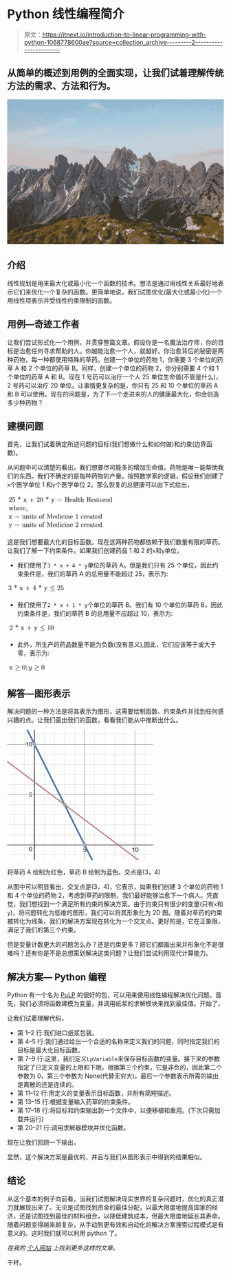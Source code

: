 # Python 线性编程简介

> 原文：<https://itnext.io/introduction-to-linear-programming-with-python-1068778600ae?source=collection_archive---------2----------------------->

## 从简单的概述到用例的全面实现，让我们试着理解传统方法的需求、方法和行为。

![](img/f5cb566448988b4e754e47fb3705744c.png)

## 介绍

线性规划是用来最大化或最小化一个函数的技术。想法是通过用线性关系最好地表示它们来优化一个复杂的函数。更简单地说，我们试图优化(最大化或最小化)一个用线性项表示并受线性约束限制的函数。

## 用例—奇迹工作者

让我们尝试形式化一个用例，并贯穿整篇文章。假设你是一名魔法治疗师，你的目标是治愈任何寻求帮助的人。你越能治愈一个人，就越好。你治愈背后的秘密是两种药物，每一种都使用特殊的草药。创建一个单位的药物 1，你需要 3 个单位的药草 A 和 2 个单位的药草 B。同样，创建一个单位的药物 2，你分别需要 4 个和 1 个单位的药草 A 和 B。现在 1 号药可以治疗一个人 25 单位生命值(不管是什么)，2 号药可以治疗 20 单位。让事情更复杂的是，你只有 25 和 10 个单位的草药 A 和 B 可以使用。现在的问题是，为了下一个走进来的人的健康最大化，你会创造多少种药物？

## 建模问题

首先，让我们试着确定所述问题的目标(我们想做什么和如何做)和约束(边界函数)。

从问题中可以清楚的看出，我们想要尽可能多的增加生命值。药物是唯一能帮助我们的东西。我们不确定的是每种药物的产量。按照数学家的逻辑，假设我们创建了`x`个医学单位 1 和`y`个医学单位 2。那么恢复的总健康可以由下式给出，

![](img/c95b6ac007515eacafb4a9d0216648b8.png)

这是我们想要最大化的目标函数。现在这两种药物都依赖于我们数量有限的草药。让我们了解一下约束条件。如果我们创建药品 1 和 2 的`x`和`y`单位，

*   我们使用了`3 * x + 4 * y`单位的草药 A。但是我们只有 25 个单位，因此约束条件是，我们的草药 A 的总用量不能超过 25，表示为:

![](img/bbd887ddc4462b1124d545170063d0cc.png)

*   我们使用了`2 * x + 1 * y`个单位的草药 B。我们有 10 个单位的草药 B，因此约束条件是，我们的草药 B 的总用量不应超过 10，表示为:

![](img/016de916459093a56062e92b0d00082a.png)

*   此外，所生产的药品数量不能为负数(没有意义),因此，它们应该等于或大于零，表示为:

![](img/f4f95a4f424ec406b66f0915a6851dfb.png)

## 解答—图形表示

解决问题的一种方法是将其表示为图形，这需要绘制函数、约束条件并找到任何感兴趣的点。让我们画出我们的函数，看看我们能从中推断出什么。

![](img/f7c76c4d360f6757ce6f324c8b35b7d3.png)

将草药 A 绘制为红色，草药 B 绘制为蓝色。交点是(3，4)

从图中可以明显看出，交叉点是(3，4)，它表示，如果我们创建 3 个单位的药物 1 和 4 个单位的药物 2，考虑到草药的限制，我们最好能够治愈下一个病人。凭直觉，我们想找到一个满足所有约束的解决方案。由于约束只有很少的变量(只有`x`和`y`)，将问题转化为低维的图形，我们可以将其形象化为 2D 图。随着对草药的约束被转化为线条，我们的解决方案现在转化为一个交叉点。更好的是，它在正象限，满足了我们的第三个约束。

但是变量计数更大的问题怎么办？还是约束更多？把它们都画出来并形象化不是很难吗？还有你是不是总想策划解决这类问题？让我们尝试利用现代计算能力。

## 解决方案— Python 编程

Python 有一个名为 [PuLP](https://pythonhosted.org/PuLP/#) 的很好的包，可以用来使用线性编程解决优化问题。首先，我们必须将函数建模为变量，并调用纸浆的求解模块来找到最佳值。开始了，

让我们试着理解代码，

*   第 1–2 行:我们进口纸浆包装。
*   第 4–5 行:我们通过给出一个合适的名称来定义我们的问题，同时指定我们的目标是最大化目标函数。
*   第 7–9 行:这里，我们定义`LpVariable`来保存目标函数的变量。接下来的参数指定了已定义变量的上限和下限。根据第三个约束，它是非负的，因此第二个参数为 0，第三个参数为 None(代替无穷大)。最后一个参数表示所需的输出是离散的还是连续的。
*   第 11–12 行:用定义的变量表示目标函数，并附有简短描述。
*   第 13–15 行:根据变量输入药草的约束条件。
*   第 17–18 行:将目标和约束输出到一个文件中，以便移植和重用。(下次只需加载并运行)
*   第 20–21 行:调用求解器模块并优化函数。

现在让我们回顾一下输出，

显然，这个解决方案是最优的，并且与我们从图形表示中得到的结果相似。

## 结论

从这个基本的例子向前看，当我们试图解决现实世界的复杂问题时，优化的真正潜力就展现出来了。无论是试图找到资金的最佳分配，以最大限度地提高国家的经济，还是试图找到最佳的材料组合，以降低建筑成本，但最大限度地延长其寿命。随着问题变得越来越复杂，从手动到更有效和自动化的解决方案搜索过程模式是有意义的。这时我们就可以利用 python 了。

*在我的* [*个人网站*](http://mohitmayank.com/) *上找到更多这样的文章。*

干杯。